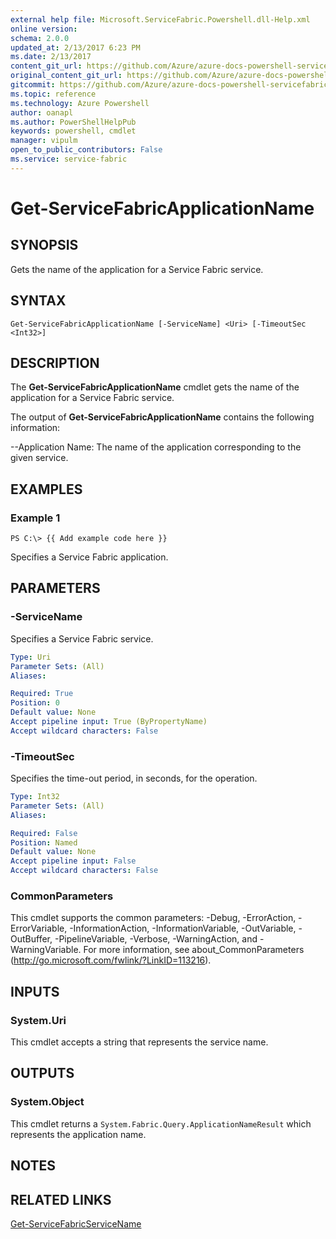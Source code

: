 ```yaml
---
external help file: Microsoft.ServiceFabric.Powershell.dll-Help.xml
online version:
schema: 2.0.0
updated_at: 2/13/2017 6:23 PM
ms.date: 2/13/2017
content_git_url: https://github.com/Azure/azure-docs-powershell-servicefabric/blob/live/Service-Fabric-cmdlets/ServiceFabric/vlatest/Get-ServiceFabricApplicationName.md
original_content_git_url: https://github.com/Azure/azure-docs-powershell-servicefabric/blob/live/Service-Fabric-cmdlets/ServiceFabric/vlatest/Get-ServiceFabricApplicationName.md
gitcommit: https://github.com/Azure/azure-docs-powershell-servicefabric/blob/a23f08cca5ae133070c477f143d5d9a3fd1350e0/Service-Fabric-cmdlets/ServiceFabric/vlatest/Get-ServiceFabricApplicationName.md
ms.topic: reference
ms.technology: Azure Powershell
author: oanapl
ms.author: PowerShellHelpPub
keywords: powershell, cmdlet
manager: vipulm
open_to_public_contributors: False
ms.service: service-fabric
---
```


# Get-ServiceFabricApplicationName

## SYNOPSIS
Gets the name of the application for a Service Fabric service.

## SYNTAX

```
Get-ServiceFabricApplicationName [-ServiceName] <Uri> [-TimeoutSec <Int32>]
```

## DESCRIPTION
The **Get-ServiceFabricApplicationName** cmdlet gets the name of the application for a Service Fabric service.

The output of **Get-ServiceFabricApplicationName** contains the following information:

--Application Name: The name of the application corresponding to the given service.

## EXAMPLES

### Example 1
```
PS C:\> {{ Add example code here }}
```

Specifies a Service Fabric application.

## PARAMETERS

### -ServiceName
Specifies a Service Fabric service.

```yaml
Type: Uri
Parameter Sets: (All)
Aliases:

Required: True
Position: 0
Default value: None
Accept pipeline input: True (ByPropertyName)
Accept wildcard characters: False
```

### -TimeoutSec
Specifies the time-out period, in seconds, for the operation.

```yaml
Type: Int32
Parameter Sets: (All)
Aliases:

Required: False
Position: Named
Default value: None
Accept pipeline input: False
Accept wildcard characters: False
```

### CommonParameters
This cmdlet supports the common parameters: -Debug, -ErrorAction, -ErrorVariable, -InformationAction, -InformationVariable, -OutVariable, -OutBuffer, -PipelineVariable, -Verbose, -WarningAction, and -WarningVariable. For more information, see about_CommonParameters (http://go.microsoft.com/fwlink/?LinkID=113216).

## INPUTS

### System.Uri
This cmdlet accepts a string that represents the service name.

## OUTPUTS

### System.Object
This cmdlet returns a `System.Fabric.Query.ApplicationNameResult` which represents the application name.

## NOTES

## RELATED LINKS

[Get-ServiceFabricServiceName](xref:ServiceFabric/vlatest/Get-ServiceFabricServiceName.md)

